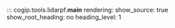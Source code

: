 ::: cogip.tools.lidarpf.__main__
    rendering:
      show_source: true
      show_root_heading: no
      heading_level: 1
